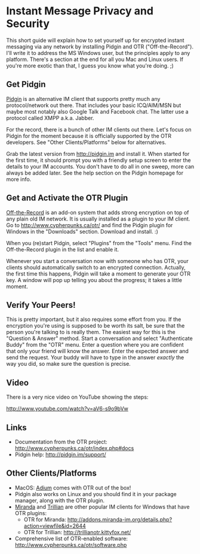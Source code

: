 # Instant Message Privacy and Security

This short guide will explain how to set yourself up for encrypted instant messaging via any network by installing Pidgin and OTR ("Off-the-Record"). I'll write it to address the MS Windows user, but the principles apply to any platform. There's a section at the end for all you Mac and Linux users. If you're more exotic than that, I guess you know what you're doing. ;)

## Get Pidgin

[Pidgin](http://pidgin.im) is an alternative IM client that supports pretty much any protocol/network out there. That includes your basic ICQ/AIM/MSN but maybe most notably also Google Talk and Facebook chat. The latter use a protocol called XMPP a.k.a. Jabber.

For the record, there is a bunch of other IM clients out there. Let's focus on Pidgin for the moment because it is officially supported by the OTR developers. See "Other Clients/Platforms" below for alternatives.

Grab the latest version from http://pidgin.im and install it. When started for the first time, it should prompt you with a friendly setup screen to enter the details to your IM accounts. You don't have to do all in one sweep, more can always be added later. See the help section on the Pidgin homepage for more info.

## Get and Activate the OTR Plugin

[Off-the-Record](http://www.cypherpunks.ca/otr/) is an add-on system that adds strong encryption on top of any plain old IM network. It is usually installed as a plugin to your IM client. Go to http://www.cypherpunks.ca/otr/ and find the Pidgin plugin for Windows in the "Downloads" section. Download and install. :)

When you (re)start Pidgin, select "Plugins" from the "Tools" menu. Find the Off-the-Record plugin in the list and enable it.

Whenever you start a conversation now with someone who has OTR, your clients should automatically switch to an encrypted connection.
Actually, the first time this happens, Pidgin will take a moment to generate your OTR key. A window will pop up telling you about the progress; it takes a little moment.

## Verify Your Peers!

This is pretty important, but it also requires some effort from you. If the encryption you're using is supposed to be worth its salt, be sure that the person you're talking to is really them. The easiest way for this is the "Question & Answer" method. Start a conversation and select "Authenticate Buddy" from the "OTR" menu. Enter a question where you are confident that only your friend will know the answer. Enter the expected answer and send the request. Your buddy will have to type in the answer *exactly* the way you did, so make sure the question is precise.

## Video

There is a very nice video on YouTube showing the steps:

http://www.youtube.com/watch?v=aV6-s9o9bVw

## Links

 * Documentation from the OTR project: http://www.cypherpunks.ca/otr/index.php#docs
 * Pidgin help: http://pidgin.im/support/

## Other Clients/Platforms

 * MacOS: [Adium](http://adium.im/) comes with OTR out of the box!
 * Pidgin also works on Linux and you should find it in your package manager, along with the OTR plugin.
 * [Miranda](http://www.miranda-im.org/) and [Trillian](http://www.trillian.im/) are other popular IM clients for Windows that have OTR plugins:
   * OTR for Miranda: http://addons.miranda-im.org/details.php?action=viewfile&id=2644
   * OTR for Trillian: http://trillianotr.kittyfox.net/
 * Comprehensive list of OTR-enabled software: http://www.cypherpunks.ca/otr/software.php
